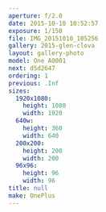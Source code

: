 ```yaml
---
aperture: f/2.0
date: 2015-10-10 10:52:57
exposure: 1/150
file: IMG_20151010_105256
gallery: 2015-glen-clova
layout: gallery-photo
model: One A0001
next: d5d2647
ordering: 1
previous: .Inf
sizes:
  1920x1080:
    height: 1080
    width: 1920
  640w:
    height: 360
    width: 640
  200x200:
    height: 200
    width: 200
  96x96:
    height: 96
    width: 96
title: null
make: OnePlus
---
```

